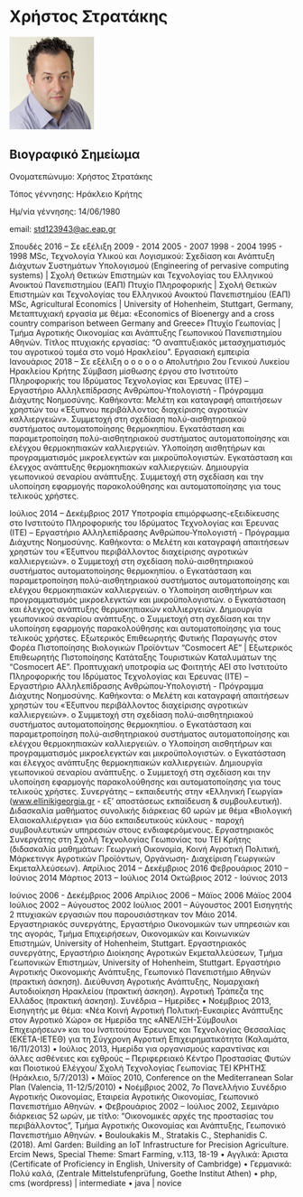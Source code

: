 # Χρήστος Στρατάκης
![GitHub Logo](/stratakis.png)

## Βιογραφικό Σημείωμα 

Ονοματεπώνυμο: Χρήστος Στρατάκης  

Τόπος γέννησης: Ηράκλειο Κρήτης

Ημ/νία γέννησης: 14/06/1980

email: std123943@ac.eap.gr


Σπουδές
   2016 – Σε εξέλιξη
2009 - 2014 2005 - 2007
1998 - 2004 1995 - 1998
MSc, Τεχνολογία Υλικού και Λογισμικού: Σχεδίαση και Ανάπτυξη Διάχυτων Συστημάτων Υπολογισμού (Engineering of pervasive computing systems) | Σχολή Θετικών Επιστημών και Τεχνολογίας του Ελληνικού Ανοικτού Πανεπιστημίου (ΕΑΠ)
Πτυχίο Πληροφορικής | Σχολή Θετικών Επιστημών και Τεχνολογίας του Ελληνικού Ανοικτού Πανεπιστημίου (ΕΑΠ)
MSc, Agricultural Economics | University of Hohenheim, Stuttgart, Germany, Μεταπτυχιακή εργασία με θέμα: «Economics of Bioenergy and a cross country comparison between Germany and Greece»
Πτυχίο Γεωπονίας | Τμήμα Αγροτικής Οικονομίας και Ανάπτυξης Γεωπονικού Πανεπιστημίου Αθηνών. Τίτλος πτυχιακής εργασίας: “Ο αναπτυξιακός μετασχηματισμός του αγροτικού τομέα στο νομό Ηρακλείου”.
     Εργασιακή εμπειρία
   Ιανουάριος 2018 – Σε εξέλιξη
o o o
o o o
Απολυτήριο 2ου
Γενικού Λυκείου Ηρακλείου Κρήτης
Σύμβαση μίσθωσης έργου στο Ινστιτούτο Πληροφορικής του Ιδρύματος Τεχνολογίας και Έρευνας (ΙΤΕ) – Εργαστήριο Αλληλεπίδρασης Ανθρώπου-Υπολογιστή - Πρόγραμμα Διάχυτης Νοημοσύνης.
Καθήκοντα:
Μελέτη και καταγραφή απαιτήσεων χρηστών του «Έξυπνου περιβάλλοντος διαχείρισης αγροτικών καλλιεργειών».
Συμμετοχή στη σχεδίαση πολύ-αισθητηριακού συστήματος αυτοματοποίησης θερμοκηπίου.
Εγκατάσταση και παραμετροποίηση πολύ-αισθητηριακού συστήματος αυτοματοποίησης και ελέγχου θερμοκηπιακών καλλιεργειών.
Υλοποίηση αισθητήρων και προγραμματισμός μικροελεγκτών και μικροϋπολογιστών.
Εγκατάσταση και έλεγχος ανάπτυξης θερμοκηπιακών καλλιεργειών. Δημιουργία γεωπονικού σεναρίου ανάπτυξης. Συμμετοχή στη σχεδίαση και την υλοποίηση εφαρμογής παρακολούθησης και αυτοματοποίησης για τους τελικούς χρήστες.
 
Ιούλιος 2014 – Δεκέμβριος 2017
Υποτροφία επιμόρφωσης-εξειδίκευσης στο Ινστιτούτο Πληροφορικής του Ιδρύματος Τεχνολογίας και Έρευνας (ΙΤΕ) – Εργαστήριο Αλληλεπίδρασης Ανθρώπου-Υπολογιστή - Πρόγραμμα Διάχυτης Νοημοσύνης.
Καθήκοντα:
o Μελέτη και καταγραφή απαιτήσεων χρηστών του «Έξυπνου
περιβάλλοντος διαχείρισης αγροτικών καλλιεργειών».
o Συμμετοχή στη σχεδίαση πολύ-αισθητηριακού συστήματος
αυτοματοποίησης θερμοκηπίου.
o Εγκατάσταση και παραμετροποίηση πολύ-αισθητηριακού
συστήματος αυτοματοποίησης και ελέγχου θερμοκηπιακών
καλλιεργειών.
o Υλοποίηση αισθητήρων και προγραμματισμός μικροελεγκτών και
μικροϋπολογιστών.
o Εγκατάσταση και έλεγχος ανάπτυξης θερμοκηπιακών
καλλιεργειών. Δημιουργία γεωπονικού σεναρίου ανάπτυξης.
o Συμμετοχή στη σχεδίαση και την υλοποίηση εφαρμογής παρακολούθησης και αυτοματοποίησης για τους τελικούς χρήστες.
Εξωτερικός Επιθεωρητής Φυτικής Παραγωγής στον Φορέα Πιστοποίησης Βιολογικών Προϊόντων “Cosmocert ΑΕ” | Εξωτερικός Επιθεωρητής Πιστοποίησης Κατάταξης Τουριστικών Καταλυμάτων της “Cosmocert ΑΕ”.
Προπτυχιακή υποτροφία ως Φοιτητής ΑΕΙ στο Ινστιτούτο Πληροφορικής του Ιδρύματος Τεχνολογίας και Έρευνας (ΙΤΕ) – Εργαστήριο Αλληλεπίδρασης Ανθρώπου-Υπολογιστή - Πρόγραμμα Διάχυτης Νοημοσύνης.
Καθήκοντα:
o Μελέτη και καταγραφή απαιτήσεων χρηστών του «Έξυπνου
περιβάλλοντος διαχείρισης αγροτικών καλλιεργειών».
o Συμμετοχή στη σχεδίαση πολύ-αισθητηριακού συστήματος
αυτοματοποίησης θερμοκηπίου.
o Εγκατάσταση και παραμετροποίηση πολύ-αισθητηριακού
συστήματος αυτοματοποίησης και ελέγχου θερμοκηπιακών
καλλιεργειών.
o Υλοποίηση αισθητήρων και προγραμματισμός μικροελεγκτών και
μικροϋπολογιστών.
o Εγκατάσταση και έλεγχος ανάπτυξης θερμοκηπιακών
καλλιεργειών. Δημιουργία γεωπονικού σεναρίου ανάπτυξης.
o Συμμετοχή στη σχεδίαση και την υλοποίηση εφαρμογής παρακολούθησης και αυτοματοποίησης για τους τελικούς χρήστες.
Συνεργάτης – εκπαιδευτής στην «Ελληνική Γεωργία» (www.ellinikigeorgia.gr - εξ’ αποστάσεως εκπαίδευση & συμβουλευτική). Διδασκαλία μαθήματος συνολικής διάρκειας 60 ωρών με θέμα «Βιολογική Ελαιοκαλλιέργεια» για δύο εκπαιδευτικούς κύκλους - παροχή συμβουλευτικών υπηρεσιών στους ενδιαφερόμενους.
Εργαστηριακός Συνεργάτης στη Σχολή Τεχνολογίας Γεωπονίας του ΤΕΙ Κρήτης (διδασκαλία μαθημάτων: Γεωργική Οικονομία, Κοινή Αγροτική Πολιτική, Μάρκετινγκ Αγροτικών Προϊόντων, Οργάνωση- Διαχείριση Γεωργικών Εκμεταλλεύσεων).
 Απρίλιος 2014 – Δεκέμβριος 2016
Φεβρουάριος 2010 – Ιούνιος 2014
 Μάρτιος 2013 – Ιούλιος 2014
Οκτώβριος 2012 - Ιούνιος 2013

Ιούνιος 2006 - Δεκέμβριος 2006 Απρίλιος 2006 – Μάϊος 2006
Μάϊος 2004
Ιούλιος 2002 – Αύγουστος 2002 Ιούλιος 2001 – Αύγουστος 2001
Εισηγητής 2 πτυχιακών εργασιών που παρουσιάστηκαν τον Μάιο 2014.
Εργαστηριακός συνεργάτης, Εργαστήριο Οικονομικών των υπηρεσιών και της αγοράς, Τμήμα Επιχειρήσεων, Οικονομικών και Κοινωνικών Επιστημών, University of Hohenheim, Stuttgart.
Εργαστηριακός συνεργάτης, Εργαστήριο Διοίκησης Αγροτικών Εκμεταλλεύσεων, Τμήμα Γεωπονικών Επιστημών, University of Hohenheim, Stuttgart.
Εργαστήριο Αγροτικής Οικονομικής Ανάπτυξης, Γεωπονικό Πανεπιστήμιο Αθηνών (πρακτική άσκηση).
Διεύθυνση Αγροτικής Ανάπτυξης, Νομαρχιακή Αυτοδιοίκηση Ηρακλείου (πρακτική άσκηση).
Αγροτική Τράπεζα της Ελλάδος (πρακτική άσκηση).
     Συνέδρια – Ημερίδες
   • Νοέμβριος 2013, Εισηγητής με θέμα: «Νέα Κοινή Αγροτική Πολιτική-Ευκαιρίες Ανάπτυξης στον Αγροτικό Χώρο» σε Ημερίδα της «ΑΝΕΛΙΞΗ-Σύμβουλοι Επιχειρήσεων» και του Ινστιτούτου Έρευνας και Τεχνολογίας Θεσσαλίας (ΕΚΕΤΑ-ΙΕΤΕΘ) για τη Σύγχρονη Αγροτική Επιχειρηματικότητα (Καλαμάτα, 16/11/2013)
• Ιούλιος 2013, Ημερίδα για οργανισμούς καραντίνας και άλλες ασθένειες και εχθρούς – Περιφερειακό Κέντρο Προστασίας Φυτών και Ποιοτικού Ελέγχου/ Σχολή Τεχνολογίας Γεωπονίας ΤΕΙ ΚΡΗΤΗΣ (Ηράκλειο, 5/7/2013)
• Μάϊος 2010, Conference on the Mediterranean Solar Plan (Valencia, 11-12/5/2010)
• Νοέμβριος 2002, 7ο Πανελλήνιο Συνέδριο Αγροτικής Οικονομίας, Εταιρεία Αγροτικής Οικονομίας,
Γεωπονικό Πανεπιστήμιο Αθηνών.
• Φεβρουάριος 2002 – Ιούλιος 2002, Σεμινάριο διάρκειας 52 ωρών, με τίτλο: “Οικονομικές αρχές της
προστασίας του περιβάλλοντος”, Τμήμα Αγροτικής Οικονομίας και Ανάπτυξης, Γεωπονικό Πανεπιστήμιο Αθηνών.
• Bouloukakis M., Stratakis C., Stephanidis C. (2018). AmI Garden: Building an IoT Infrastructure for Precision Agriculture. Ercim News, Special Theme: Smart Farming, v.113, 18-19
• Αγγλικά: Άριστα (Certificate of Proficiency in English, University of Cambridge)
• Γερμανικά: Πολύ καλά, (Zentrale Mittelstufenprüfung, Goethe Institut Athen)
• php, cms (wordpress) | intermediate
• java | novice
